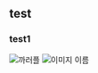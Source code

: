 ## test
### test1
![까러플](https://w.namu.la/s/026a56749e4809c8af297fa573968881b23210a9e8908df88e61a2370e0244a3b6ce321a6abc4440a58c5724ece90b2063819539d2f5d57f64c3d64a4eb4daf58858f15b1ad3a098cdc6d5cc7430e6cfd242a08d28d005125ddea8386fe51f91db4ddafe9faa6714916ffd3455b2eb76)
![이미지 이름](./KakaoTalk_20200902_213149878.jpg)